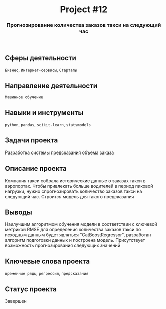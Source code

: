 <h1 align="center">  
  Project #12 
</h1> 

<h3 align="center"> Прогнозирование количества заказов такси на следующий час </h3>
<br>

## Сферы деятельности
`Бизнес`, `Интернет-сервисы`, `Стартапы`

## Направление деятельности
`Машинное обучение`

## Навыки и инструменты
`python`, `pandas`, `scikit-learn`, `statsmodels`

## Задачи проекта
Разработка системы предсказания объема заказа

## Описание проекта
Компания такси собрала исторические данные о заказах такси в аэропортах. Чтобы привлекать больше водителей в период пиковой нагрузки, нужно спрогнозировать количество заказов такси на следующий час. Строится модель для такого предсказания

## Выводы
Наилучшим алгоритмом обучения модели в соответствии с ключевой метрикой RMSE для определения количества заказов такси по исходным данным будет являться "CatBoostRegressor", разработан алгоритм подготовки данных и построена модель. Присутствует возможность прогнозирования следующих значений

## Ключевые слова проекта
`временные ряды`, `регрессия`, `предсказания`

## Статус проекта
Завершен
